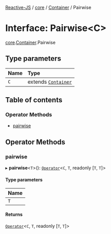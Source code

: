 [Reactive-JS](../README.md) / [core](../modules/core.md) / [Container](../modules/core.Container.md) / Pairwise

# Interface: Pairwise<C\>

[core](../modules/core.md).[Container](../modules/core.Container.md).Pairwise

## Type parameters

| Name | Type |
| :------ | :------ |
| `C` | extends [`Container`](core.Container-1.md) |

## Table of contents

### Operator Methods

- [pairwise](core.Container.Pairwise.md#pairwise)

## Operator Methods

### pairwise

▸ **pairwise**<`T`\>(): [`Operator`](../modules/core.Container.md#operator)<`C`, `T`, readonly [`T`, `T`]\>

#### Type parameters

| Name |
| :------ |
| `T` |

#### Returns

[`Operator`](../modules/core.Container.md#operator)<`C`, `T`, readonly [`T`, `T`]\>

